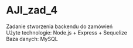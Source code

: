 # AJI_zad_4
Zadanie stworzenia backendu do zamówień  
Użyte technologie: Node.js + Express + Sequelize  
Baza danych: MySQL
